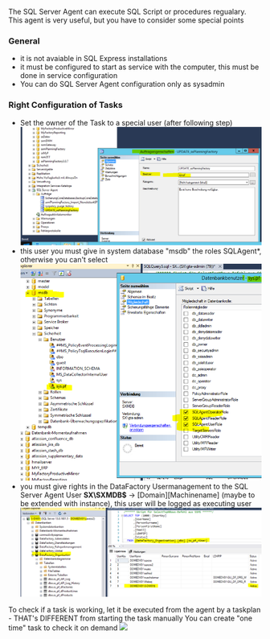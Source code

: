 

The SQL Server Agent can execute SQL Script or procedures regualary. This agent is very useful, but you have to consider some special points

### General
* it is not avaiable in SQL Express installations
* it must be configured to start as service with the computer, this must be done in service configuration
* You can do SQL Server Agent configuration only as sysadmin

### Right Configuration of Tasks
* Set the owner of the Task to a special user (after following step)  
![task_user](images/task_user.PNG "task_user")  
* this user you must give in system database "msdb" the roles SQLAgent*, otherwise you can't select  
![msdb_roles](images/msdb_roles.PNG "msdb_roles")  
* you must give rights in the DataFactory Usermanagement to the SQL Server Agent User **SX\SXMDB$** -> [Domain]\[Machinename] (maybe to be extended with instance), this user will be logged as executing user
![DFuser](images/DFuser.png) 

To check if a task is working, let it be executed from the agent by a taskplan - THAT's DIFFERENT from starting the task manually
You can create "one time" task to check it on demand
![](images/manuell.PNG)





